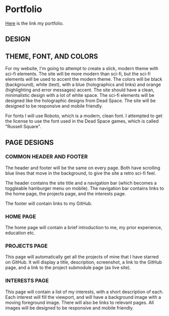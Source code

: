 
# Portfolio

[Here](https://hoffee-toffee.github.io) is the link my portfolio.

## DESIGN

## THEME, FONT, AND COLORS

For my website, I'm going to attempt to create a slick, modern theme with sci-fi elements.
The site will be more modern than sci-fi, but the sci-fi elements will be used to accent the modern theme.
The colors will be black (background), white (text), with a blue (holographics and links) and orange (highlighting and error messages) accent.
The site should have a clean, minimalistic design with a lot of white space.
The sci-fi elements will be designed like the holographic designs from Dead Space.
The site will be designed to be responsive and mobile friendly.

For fonts I will use Roboto, which is a modern, clean font.
I attempted to get the license to use the font used in the Dead Space games, which is called "Russell Square".

## PAGE DESIGNS

### COMMON HEADER AND FOOTER

The header and footer will be the same on every page.
Both have scrolling blue lines that move in the background, to give the site a retro sci-fi feel.

The header contains the site title and a navigation bar (which becomes a toggleable hamburger menu on mobile).
The navigation bar contains links to the home page, the projects page, and the interests page.

The footer will contain links to my GitHub.

### HOME PAGE

The home page will contain a brief introduction to me, my prior experience, education etc.

### PROJECTS PAGE

This page will automatically get all the projects of mine that I have starred on GitHub.
It will display a title, description, screenshot, a link to the GitHub page, and a link to the project submodule page (as live site).

### INTERESTS PAGE

This page will contain a list of my interests, with a short description of each.
Each interest will fill the viewport, and will have a background image with a moving foreground image.
There will also be links to relevant pages.
All images will be designed to be responsive and mobile friendly.
